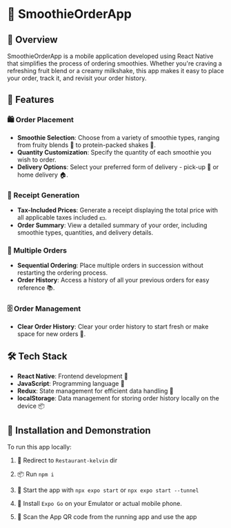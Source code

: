 # 🍹 SmoothieOrderApp

## 📝 Overview

SmoothieOrderApp is a mobile application developed using React Native that simplifies the process of ordering smoothies. Whether you're craving a refreshing fruit blend or a creamy milkshake, this app makes it easy to place your order, track it, and revisit your order history.

## 🌟 Features

### 🛍️ Order Placement
- **Smoothie Selection**: Choose from a variety of smoothie types, ranging from fruity blends 🍓 to protein-packed shakes 🥤.
- **Quantity Customization**: Specify the quantity of each smoothie you wish to order.
- **Delivery Options**: Select your preferred form of delivery - pick-up 🚗 or home delivery 🏠.

### 🧾 Receipt Generation
- **Tax-Included Prices**: Generate a receipt displaying the total price with all applicable taxes included 💵.
- **Order Summary**: View a detailed summary of your order, including smoothie types, quantities, and delivery details.

### 🔄 Multiple Orders
- **Sequential Ordering**: Place multiple orders in succession without restarting the ordering process.
- **Order History**: Access a history of all your previous orders for easy reference 📚.

### 🗄️ Order Management
- **Clear Order History**: Clear your order history to start fresh or make space for new orders 🧹.

## 🛠️ Tech Stack

- **React Native**: Frontend development 📱
- **JavaScript**: Programming language 📜
- **Redux**: State management for efficient data handling 🔄
- **localStorage**: Data management for storing order history locally on the device 📦

## 🚀 Installation and Demonstration

To run this app locally:

1. 📁 Redirect to `Restaurant-kelvin` dir

2. 📦 Run `npm i`

3. 🚀 Start the app with `npx expo start` or `npx expo start --tunnel`

4. 📱 Install `Expo Go` on your Emulator or actual mobile phone.

5. 📸 Scan the App QR code from the running app and use the app